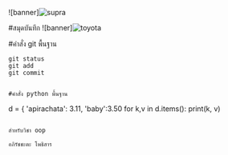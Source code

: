 ![banner]![supra](https://github.com/apirachata/apirachata.github.io/assets/159878448/e5618201-323a-41a8-962c-7813b39dc82f)


#สมุดบันทึก
![banner]![toyota](https://github.com/apirachata/apirachata.github.io/assets/159878448/096d6a45-5822-497d-9866-d59b1878c715)

#คำสั่ง git พื้นฐาน
```
git status
git add
git commit


#คำสั่ง python พื้นฐาน
```
d = { 'apirachata': 3.11, 'baby':3.50
for k,v in d.items():
    print(k, v)
```

สำหรับวิชา oop

อภิรัชชะตะ โพธิสาร
